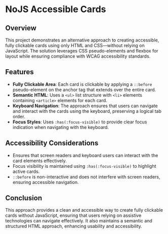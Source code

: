 # NoJS Accessible Cards

## Overview
This project demonstrates an alternative approach to creating accessible, fully clickable cards using only HTML and CSS—without relying on JavaScript. The solution leverages CSS pseudo-elements and flexbox for layout while ensuring compliance with WCAG accessibility standards.

## Features
- **Fully Clickable Area**: Each card is clickable by applying a `::before` pseudo-element on the anchor tag that extends over the entire card.
- **Semantic HTML**: Uses a `<ul>` list structure with `<li>` elements containing `<article>` elements for each card.
- **Keyboard Navigation**: The approach ensures that users can navigate and interact with the cards using the keyboard, preserving a logical tab order.
- **Focus Styles**: Uses `:has(:focus-visible)` to provide clear focus indication when navigating with the keyboard.

## Accessibility Considerations
- Ensures that screen readers and keyboard users can interact with the card elements effectively.
- Focus visibility is maintained using `:has(:focus-visible)` to highlight active cards.
- `::before` is non-interactive and does not interfere with screen readers, ensuring accessible navigation.

## Conclusion
This approach provides a clean and accessible way to create fully clickable cards without JavaScript, ensuring that users relying on assistive technologies can navigate effectively. It also maintains a semantic and structured HTML approach, enhancing usability and accessibility.

